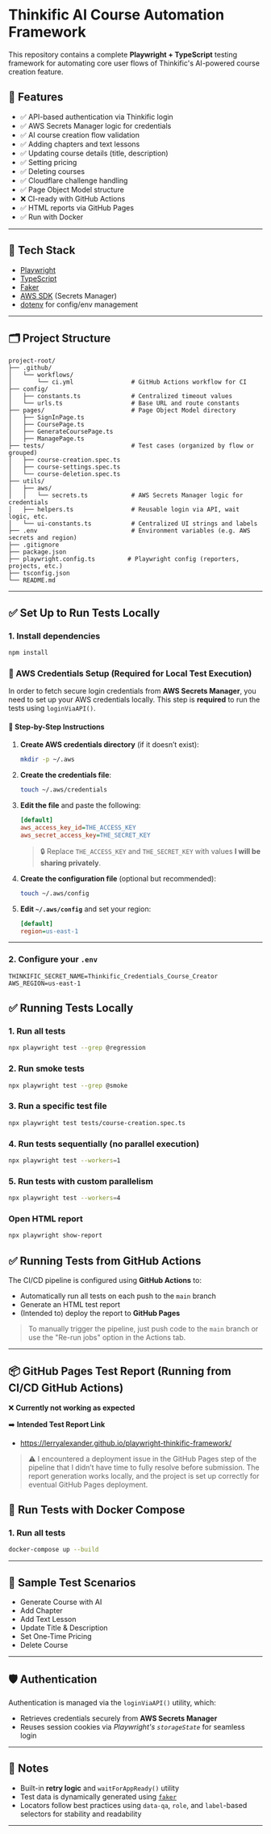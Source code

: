 # Thinkific AI Course Automation Framework

This repository contains a complete **Playwright + TypeScript** testing framework for automating core user flows of Thinkific's AI-powered course creation feature.

## 🚀 Features

- ✅ API-based authentication via Thinkific login
- ✅ AWS Secrets Manager logic for credentials
- ✅ AI course creation flow validation
- ✅ Adding chapters and text lessons
- ✅ Updating course details (title, description)
- ✅ Setting pricing
- ✅ Deleting courses
- ✅ Cloudflare challenge handling
- ✅ Page Object Model structure
- ❌ CI-ready with GitHub Actions
- ✅ HTML reports via GitHub Pages
- ✅ Run with Docker

---

## 🧱 Tech Stack

- [Playwright](https://playwright.dev/)
- [TypeScript](https://www.typescriptlang.org/)
- [Faker](https://fakerjs.dev/)
- [AWS SDK](https://docs.aws.amazon.com/AWSJavaScriptSDK/v3/latest/index.html) (Secrets Manager)
- [dotenv](https://www.npmjs.com/package/dotenv) for config/env management

---

## 🗂️ Project Structure

```text
project-root/
├── .github/
│   └── workflows/
│       └── ci.yml                # GitHub Actions workflow for CI
├── config/
│   ├── constants.ts              # Centralized timeout values
│   └── urls.ts                   # Base URL and route constants
├── pages/                        # Page Object Model directory
│   ├── SignInPage.ts
│   ├── CoursePage.ts
│   ├── GenerateCoursePage.ts
│   ├── ManagePage.ts
├── tests/                        # Test cases (organized by flow or grouped)
│   ├── course-creation.spec.ts   
│   ├── course-settings.spec.ts   
│   └── course-deletion.spec.ts   
├── utils/
│   ├── aws/
│   │   └── secrets.ts            # AWS Secrets Manager logic for credentials
│   ├── helpers.ts                # Reusable login via API, wait logic, etc.
│   └── ui-constants.ts           # Centralized UI strings and labels
├── .env                          # Environment variables (e.g. AWS secrets and region)
├── .gitignore
├── package.json
├── playwright.config.ts         # Playwright config (reporters, projects, etc.)
├── tsconfig.json
└── README.md
```

---

## ✅ Set Up to Run Tests Locally

### 1. Install dependencies

```bash
npm install
```

### 🔐 AWS Credentials Setup (Required for Local Test Execution)

In order to fetch secure login credentials from **AWS Secrets Manager**, you need to set up your AWS credentials locally. This step is **required** to run the tests using `loginViaAPI()`.

#### 🪪 Step-by-Step Instructions

1. **Create AWS credentials directory** (if it doesn’t exist):

    ```bash
    mkdir -p ~/.aws
    ```

2. **Create the credentials file**:

    ```bash
    touch ~/.aws/credentials
    ```

3. **Edit the file** and paste the following:

    ```ini
    [default]
    aws_access_key_id=THE_ACCESS_KEY
    aws_secret_access_key=THE_SECRET_KEY
    ```

    > 🔒 Replace `THE_ACCESS_KEY` and `THE_SECRET_KEY` with values **I will be sharing privately**.

4. **Create the configuration file** (optional but recommended):

    ```bash
    touch ~/.aws/config
    ```

5. **Edit `~/.aws/config`** and set your region:

    ```ini
    [default]
    region=us-east-1
    ```

---

### 2. Configure your `.env`

```env
THINKIFIC_SECRET_NAME=Thinkific_Credentials_Course_Creator
AWS_REGION=us-east-1
```
## ✅ Running Tests Locally

### 1. Run all tests

```bash
npx playwright test --grep @regression
```

### 2. Run smoke tests

```bash
npx playwright test --grep @smoke
```

### 3. Run a specific test file

```bash
npx playwright test tests/course-creation.spec.ts
```

### 4. Run tests sequentially (no parallel execution)

```bash
npx playwright test --workers=1
```

### 5. Run tests with custom parallelism

```bash
npx playwright test --workers=4
```

### Open HTML report

```bash
npx playwright show-report
```

## ✅ Running Tests from GitHub Actions 

The CI/CD pipeline is configured using **GitHub Actions** to:
- Automatically run all tests on each push to the `main` branch
- Generate an HTML test report
- (Intended to) deploy the report to **GitHub Pages**

> To manually trigger the pipeline, just push code to the `main` branch or use the "Re-run jobs" option in the Actions tab.

---

## 📦 GitHub Pages Test Report (Running from CI/CD GitHub Actions)

❌ **Currently not working as expected**

➡️ **Intended Test Report Link**  
* https://lerryalexander.github.io/playwright-thinkific-framework/

> ⚠️ I encountered a deployment issue in the GitHub Pages step of the pipeline that I didn’t have time to fully resolve before submission. The report generation works locally, and the project is set up correctly for eventual GitHub Pages deployment.

## 🐳 Run Tests with Docker Compose


### 1. Run all tests

```bash
docker-compose up --build
```

---

## 🧪 Sample Test Scenarios

- Generate Course with AI  
- Add Chapter  
- Add Text Lesson  
- Update Title & Description  
- Set One-Time Pricing    
- Delete Course  

---

## 🛡️ Authentication

Authentication is managed via the `loginViaAPI()` utility, which:
- Retrieves credentials securely from **AWS Secrets Manager**
- Reuses session cookies via *Playwright's `storageState`* for seamless login

---

## 🧠 Notes

- Built-in **retry logic** and `waitForAppReady()` utility
- Test data is dynamically generated using [`faker`](https://github.com/faker-js/faker)
- Locators follow best practices using `data-qa`, `role`, and `label`-based selectors for stability and readability

---





